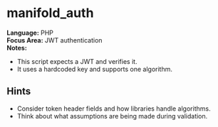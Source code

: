 # manifold_auth

**Language:** PHP  
**Focus Area:** JWT authentication  
**Notes:**  
- This script expects a JWT and verifies it.  
- It uses a hardcoded key and supports one algorithm.

## Hints
- Consider token header fields and how libraries handle algorithms.
- Think about what assumptions are being made during validation.
